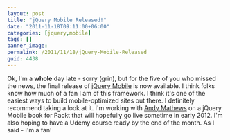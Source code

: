 ```yaml
---
layout: post
title: "jQuery Mobile Released!"
date: "2011-11-18T09:11:00+06:00"
categories: [jquery,mobile]
tags: []
banner_image: 
permalink: /2011/11/18/jQuery-Mobile-Released
guid: 4438
---
```


Ok, I'm a <b>whole</b> day late - sorry (grin), but for the five of you who missed the news, the final release of <a href="http://jquerymobile.com/">jQuery Mobile</a> is now available. I think folks know how much of a fan I am of this framework. I think it's one of the easiest ways to build mobile-optimized sites out there. I definitely recommend taking a look at it. I'm working with <a href="http://www.andymatthews.net/">Andy Mathews</a> on a jQuery Mobile book for Packt that will hopefully go live sometime in early 2012. I'm also hoping to have a Udemy course ready by the end of the month. As I said - I'm a fan!